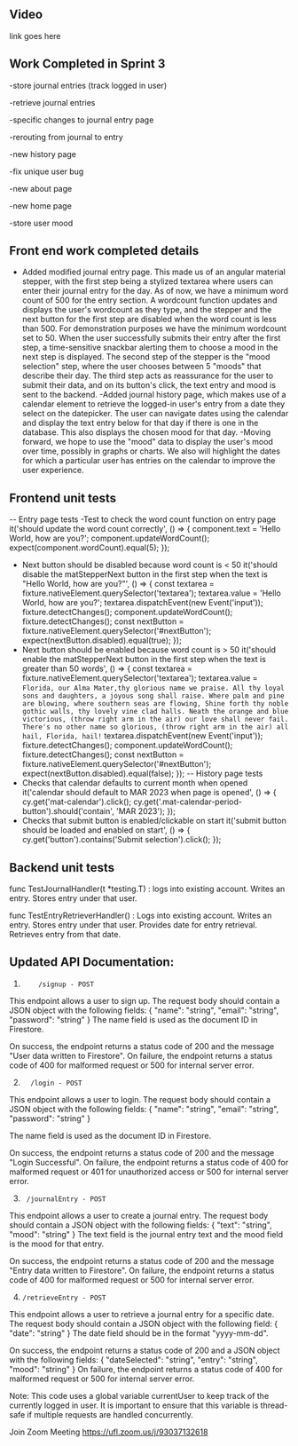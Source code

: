 
## Video
link goes here


## Work Completed in Sprint 3
-store journal entries (track logged in user)

-retrieve journal entries

-specific changes to journal entry page

-rerouting from journal to entry

-new history page 

-fix unique user bug

-new about page

-new home page

-store user mood
## Front end work completed details
- Added modified journal entry page. This made us of an angular material stepper, with the first step being a stylized textarea where users can enter their journal entry for the day. As of now, we have a minimum word count of 500 for the entry section. A wordcount function updates and displays the user's wordcount as they type, and the stepper and the next button for the first step are disabled when the word count is less than 500. For demonstration purposes we have the minimum wordcount set to 50. When the user successfully submits their entry after the first step, a time-sensitive snackbar alerting them to choose a mood in the next step is displayed. The second step of the stepper is the "mood selection" step, where the user chooses between 5 "moods" that describe their day. The third step acts as reassurance for the user to submit their data, and on its button's click, the text entry and mood is sent to the backend.
-Added journal history page, which makes use of a calendar element to retrieve the logged-in user's entry from a date they select on the datepicker. The user can navigate dates using the calendar and display the text entry below for that day if there is one in the database. This also displays the chosen mood for that day.
-Moving forward, we hope to use the "mood" data to display the user's mood over time, possibly in graphs or charts. We also will highlight the dates for which a particular user has entries on the calendar to improve the user experience. 



## Frontend unit tests
-- Entry page tests
-Test to check the word count function on entry page
 it('should update the word count correctly', () => {
    component.text = 'Hello World, how are you?';
    component.updateWordCount();
    expect(component.wordCount).equal(5);
  });
- Next button should be disabled because word count is < 50
 it('should disable the matStepperNext button in the first step when the text is "Hello World, how are you?"', () => {
    const textarea = fixture.nativeElement.querySelector('textarea');
    textarea.value = 'Hello World, how are you?';
    textarea.dispatchEvent(new Event('input'));
    fixture.detectChanges();
    component.updateWordCount();
    fixture.detectChanges();
    const nextButton = fixture.nativeElement.querySelector('#nextButton');
    expect(nextButton.disabled).equal(true);
  });
- Next button should be enabled because word count is > 50
it('should enable the matStepperNext button in the first step when the text is greater than 50 words', () => {
    const textarea = fixture.nativeElement.querySelector('textarea');
    textarea.value = `Florida, our Alma Mater,thy glorious name we praise.
    All thy loyal sons and daughters,
    a joyous song shall raise.
    Where palm and pine are blowing,
    where southern seas are flowing,
    Shine forth thy noble gothic walls,
    thy lovely vine clad halls.
    Neath the orange and blue victorious, (throw right arm in the air)
    our love shall never fail.
    There's no other name so glorious, (throw right arm in the air)
    all hail, Florida, hail!`
    textarea.dispatchEvent(new Event('input'));
    fixture.detectChanges();
    component.updateWordCount();
    fixture.detectChanges();
    const nextButton = fixture.nativeElement.querySelector('#nextButton');
    expect(nextButton.disabled).equal(false);
  });
-- History page tests
- Checks that calendar defaults to current month when opened
it('calendar should default to MAR 2023 when page is opened', () => {
      cy.get('mat-calendar').click();
      cy.get('.mat-calendar-period-button').should('contain', 'MAR 2023');
});
- Checks that submit button is enabled/clickable on start
  it('submit button should be loaded and enabled on start', () => {
        cy.get('button').contains('Submit selection').click();
 });

## Backend unit tests
func TestJournalHandler(t *testing.T) : logs into existing account. Writes an entry. Stores entry under that user. 

func TestEntryRetrieverHandler() : Logs into existing account. Writes an entry. Stores entry under that user. Provides date for entry retrieval. Retrieves entry from that date.

## **Updated API Documentation:**

1.         /signup - POST
This endpoint allows a user to sign up. The request body should contain a JSON object with the following fields:
{
  "name": "string",
  "email": "string",
  "password": "string"
}
The name field is used as the document ID in Firestore.

On success, the endpoint returns a status code of 200 and the message "User data written to Firestore". On failure, the endpoint returns a status code of 400 for malformed request or 500 for internal server error.

2.       /login - POST
This endpoint allows a user to login. The request body should contain a JSON object with the following fields:
{
  "name": "string",
  "email": "string",
  "password": "string"
}

The name field is used as the document ID in Firestore.

On success, the endpoint returns a status code of 200 and the message "Login Successful". On failure, the endpoint returns a status code of 400 for malformed request or 401 for unauthorized access or 500 for internal server error.

3.      /journalEntry - POST
This endpoint allows a user to create a journal entry. The request body should contain a JSON object with the following fields:
{
  "text": "string",
  "mood": "string"
}
The text field is the journal entry text and the mood field is the mood for that entry.

On success, the endpoint returns a status code of 200 and the message "Entry data written to Firestore". On failure, the endpoint returns a status code of 400 for malformed request or 500 for internal server error.

4.     /retrieveEntry - POST
This endpoint allows a user to retrieve a journal entry for a specific date. The request body should contain a JSON object with the following field:
{
  "date": "string"
}
The date field should be in the format "yyyy-mm-dd".

On success, the endpoint returns a status code of 200 and a JSON object with the following fields:
{
  "dateSelected": "string",
  "entry": "string",
  "mood": "string"
}
On failure, the endpoint returns a status code of 400 for malformed request or 500 for internal server error.

Note: This code uses a global variable currentUser to keep track of the currently logged in user. It is important to ensure that this variable is thread-safe if multiple requests are handled concurrently.





Join Zoom Meeting
https://ufl.zoom.us/j/93037132618


